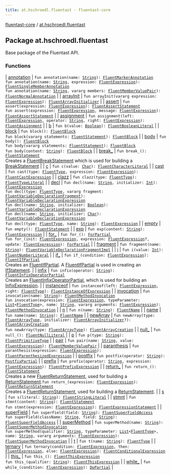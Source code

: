 ```yaml
---
title: at.hschroedl.fluentast - fluentast-core
---
```


[fluentast-core](../index.html) / [at.hschroedl.fluentast](.)

## Package at.hschroedl.fluentast

Base package of the Fluentast API.

### Functions

| [annotation](annotation.html) | `fun annotation(name: `[`String`](https://kotlinlang.org/api/latest/jvm/stdlib/kotlin/-string/index.html)`): `[`FluentMarkerAnnotation`](../at.hschroedl.fluentast.ast.expression/-fluent-marker-annotation/index.html)<br>`fun annotation(name: `[`String`](https://kotlinlang.org/api/latest/jvm/stdlib/kotlin/-string/index.html)`, expression: `[`FluentExpression`](../at.hschroedl.fluentast.ast.expression/-fluent-expression/index.html)`): `[`FluentSingleMemberAnnotation`](../at.hschroedl.fluentast.ast.expression/-fluent-single-member-annotation/index.html)<br>`fun annotation(name: `[`String`](https://kotlinlang.org/api/latest/jvm/stdlib/kotlin/-string/index.html)`, vararg members: `[`FluentMemberValuePair`](../at.hschroedl.fluentast.ast/-fluent-member-value-pair/index.html)`): `[`FluentNormalAnnotation`](../at.hschroedl.fluentast.ast.expression/-fluent-normal-annotation/index.html) |
| [arrayInit](array-init.html) | `fun arrayInit(vararg expression: `[`FluentExpression`](../at.hschroedl.fluentast.ast.expression/-fluent-expression/index.html)`): `[`FluentArrayInitializer`](../at.hschroedl.fluentast.ast.expression/-fluent-array-initializer/index.html) |
| [assert](assert.html) | `fun assert(expression: `[`FluentExpression`](../at.hschroedl.fluentast.ast.expression/-fluent-expression/index.html)`): `[`FluentAssertStatement`](../at.hschroedl.fluentast.ast.statement/-fluent-assert-statement/index.html)<br>`fun assert(expression: `[`FluentExpression`](../at.hschroedl.fluentast.ast.expression/-fluent-expression/index.html)`, message: `[`FluentExpression`](../at.hschroedl.fluentast.ast.expression/-fluent-expression/index.html)`): `[`FluentAssertStatement`](../at.hschroedl.fluentast.ast.statement/-fluent-assert-statement/index.html) |
| [assignment](assignment.html) | `fun assignment(left: `[`FluentExpression`](../at.hschroedl.fluentast.ast.expression/-fluent-expression/index.html)`, operator: `[`String`](https://kotlinlang.org/api/latest/jvm/stdlib/kotlin/-string/index.html)`, right: `[`FluentExpression`](../at.hschroedl.fluentast.ast.expression/-fluent-expression/index.html)`): `[`FluentAssignment`](../at.hschroedl.fluentast.ast.expression/-fluent-assignment/index.html) |
| [b](b.html) | `fun b(value: `[`Boolean`](https://kotlinlang.org/api/latest/jvm/stdlib/kotlin/-boolean/index.html)`): `[`FluentBooleanLiteral`](../at.hschroedl.fluentast.ast.expression/-fluent-boolean-literal/index.html) |
| [block](block.html) | `fun block(): `[`FluentBlock`](../at.hschroedl.fluentast.ast.statement/-fluent-block.html)<br>`fun block(vararg statements: `[`FluentStatement`](../at.hschroedl.fluentast.ast.statement/-fluent-statement/index.html)`): `[`FluentBlock`](../at.hschroedl.fluentast.ast.statement/-fluent-block.html) |
| [body](body.html) | `fun body(): `[`FluentBlock`](../at.hschroedl.fluentast.ast.statement/-fluent-block.html)<br>`fun body(vararg statements: `[`FluentStatement`](../at.hschroedl.fluentast.ast.statement/-fluent-statement/index.html)`): `[`FluentBlock`](../at.hschroedl.fluentast.ast.statement/-fluent-block.html)<br>`fun body(content: `[`String`](https://kotlinlang.org/api/latest/jvm/stdlib/kotlin/-string/index.html)`): `[`FluentBlock`](../at.hschroedl.fluentast.ast.statement/-fluent-block.html) |
| [break_](break_.html) | `fun break_(): `[`FluentStatement`](../at.hschroedl.fluentast.ast.statement/-fluent-statement/index.html)<br>Creates a [FluentBreakStatement](../at.hschroedl.fluentast.ast.statement/-fluent-break-statement/index.html) which is used for building a [BreakStatement](https://help.eclipse.org/neon/topic/org.eclipse.jdt.doc.isv/reference/api/org/eclipse/jdt/core/dom/BreakStatement.html) |
| [c](c.html) | `fun c(value: `[`Char`](https://kotlinlang.org/api/latest/jvm/stdlib/kotlin/-char/index.html)`): `[`FluentCharacterLiteral`](../at.hschroedl.fluentast.ast.expression/-fluent-character-literal/index.html) |
| [cast](cast.html) | `fun cast(type: `[`FluentType`](../at.hschroedl.fluentast.ast.type/-fluent-type/index.html)`, expression: `[`FluentExpression`](../at.hschroedl.fluentast.ast.expression/-fluent-expression/index.html)`): `[`FluentCastExpression`](../at.hschroedl.fluentast.ast.expression/-fluent-cast-expression/index.html) |
| [clazz](clazz.html) | `fun clazz(type: `[`FluentType`](../at.hschroedl.fluentast.ast.type/-fluent-type/index.html)`): `[`FluentTypeLiteral`](../at.hschroedl.fluentast.ast.expression/-fluent-type-literal/index.html) |
| [decl](decl.html) | `fun decl(name: `[`String`](https://kotlinlang.org/api/latest/jvm/stdlib/kotlin/-string/index.html)`, initializer: `[`Int`](https://kotlinlang.org/api/latest/jvm/stdlib/kotlin/-int/index.html)`): `[`FluentExpression`](../at.hschroedl.fluentast.ast.expression/-fluent-expression/index.html)<br>`fun decl(type: `[`FluentType`](../at.hschroedl.fluentast.ast.type/-fluent-type/index.html)`, vararg fragment: `[`FluentVariableDeclarationFragment`](../at.hschroedl.fluentast.ast/-fluent-variable-declaration-fragment/index.html)`): `[`FluentVariableDeclarationExpression`](../at.hschroedl.fluentast.ast.expression/-fluent-variable-declaration-expression/index.html)<br>`fun decl(name: `[`String`](https://kotlinlang.org/api/latest/jvm/stdlib/kotlin/-string/index.html)`, initializer: `[`Boolean`](https://kotlinlang.org/api/latest/jvm/stdlib/kotlin/-boolean/index.html)`): `[`FluentVariableDeclarationExpression`](../at.hschroedl.fluentast.ast.expression/-fluent-variable-declaration-expression/index.html)<br>`fun decl(name: `[`String`](https://kotlinlang.org/api/latest/jvm/stdlib/kotlin/-string/index.html)`, initializer: `[`Char`](https://kotlinlang.org/api/latest/jvm/stdlib/kotlin/-char/index.html)`): `[`FluentVariableDeclarationExpression`](../at.hschroedl.fluentast.ast.expression/-fluent-variable-declaration-expression/index.html)<br>`fun decl(type: `[`FluentType`](../at.hschroedl.fluentast.ast.type/-fluent-type/index.html)`, name: `[`String`](https://kotlinlang.org/api/latest/jvm/stdlib/kotlin/-string/index.html)`): `[`FluentExpression`](../at.hschroedl.fluentast.ast.expression/-fluent-expression/index.html) |
| [empty](empty.html) | `fun empty(): `[`FluentStatement`](../at.hschroedl.fluentast.ast.statement/-fluent-statement/index.html) |
| [exp](exp.html) | `fun exp(content: `[`String`](https://kotlinlang.org/api/latest/jvm/stdlib/kotlin/-string/index.html)`): `[`FluentExpression`](../at.hschroedl.fluentast.ast.expression/-fluent-expression/index.html) |
| [for_](for_.html) | `fun for_(): `[`ForPartial`](../at.hschroedl.fluentast.ast.statement/-fluent-for-statement/-for-partial/index.html)<br>`fun for_(init: `[`FluentExpression`](../at.hschroedl.fluentast.ast.expression/-fluent-expression/index.html)`, expression: `[`FluentExpression`](../at.hschroedl.fluentast.ast.expression/-fluent-expression/index.html)`?, update: `[`FluentExpression`](../at.hschroedl.fluentast.ast.expression/-fluent-expression/index.html)`): `[`ForPartial`](../at.hschroedl.fluentast.ast.statement/-fluent-for-statement/-for-partial/index.html) |
| [fragment](fragment.html) | `fun fragment(name: `[`String`](https://kotlinlang.org/api/latest/jvm/stdlib/kotlin/-string/index.html)`): `[`FluentVariableDeclarationFragmentImpl`](../at.hschroedl.fluentast.ast/-fluent-variable-declaration-fragment-impl/index.html) |
| [i](i.html) | `fun i(value: `[`Int`](https://kotlinlang.org/api/latest/jvm/stdlib/kotlin/-int/index.html)`): `[`FluentNumberLiteral`](../at.hschroedl.fluentast.ast.expression/-fluent-number-literal/index.html) |
| [if_](if_.html) | `fun if_(condition: `[`FluentExpression`](../at.hschroedl.fluentast.ast.expression/-fluent-expression/index.html)`): `[`FluentIfPartial`](../at.hschroedl.fluentast.ast.statement/-fluent-if-partial/index.html)<br>Creates an [FluentIfPartial](../at.hschroedl.fluentast.ast.statement/-fluent-if-partial/index.html). A [FluentIfPartial](../at.hschroedl.fluentast.ast.statement/-fluent-if-partial/index.html) is used in creating an [IfStatement](https://help.eclipse.org/neon/topic/org.eclipse.jdt.doc.isv/reference/api/org/eclipse/jdt/core/dom/IfStatement.html). |
| [infix](infix.html) | `fun infix(operator: `[`String`](https://kotlinlang.org/api/latest/jvm/stdlib/kotlin/-string/index.html)`): `[`FluentInfixOperatorPartial`](../at.hschroedl.fluentast.ast.expression/-fluent-infix-operator-partial/index.html)<br>Creates an [FluentInfixOperatorPartial](../at.hschroedl.fluentast.ast.expression/-fluent-infix-operator-partial/index.html), which is used for building an [InfixExpression](https://help.eclipse.org/neon/topic/org.eclipse.jdt.doc.isv/reference/api/org/eclipse/jdt/core/dom/InfixExpression.html). |
| [instanceof](instanceof.html) | `fun instanceof(left: `[`FluentExpression`](../at.hschroedl.fluentast.ast.expression/-fluent-expression/index.html)`, right: `[`FluentType`](../at.hschroedl.fluentast.ast.type/-fluent-type/index.html)`): `[`FluentInstanceOfExpression`](../at.hschroedl.fluentast.ast.expression/-fluent-instance-of-expression/index.html) |
| [invocation](invocation.html) | `fun invocation(name: `[`String`](https://kotlinlang.org/api/latest/jvm/stdlib/kotlin/-string/index.html)`): `[`FluentMethodInvocation`](../at.hschroedl.fluentast.ast.expression/-fluent-method-invocation/index.html)<br>`fun invocation(expression: `[`FluentExpression`](../at.hschroedl.fluentast.ast.expression/-fluent-expression/index.html)`, typeParameter: `[`List`](https://kotlinlang.org/api/latest/jvm/stdlib/kotlin.collections/-list/index.html)`<`[`FluentType`](../at.hschroedl.fluentast.ast.type/-fluent-type/index.html)`>, name: `[`String`](https://kotlinlang.org/api/latest/jvm/stdlib/kotlin/-string/index.html)`, vararg arguments: `[`FluentExpression`](../at.hschroedl.fluentast.ast.expression/-fluent-expression/index.html)`): `[`FluentMethodInvocation`](../at.hschroedl.fluentast.ast.expression/-fluent-method-invocation/index.html) |
| [n](n.html) | `fun n(name: `[`String`](https://kotlinlang.org/api/latest/jvm/stdlib/kotlin/-string/index.html)`): `[`FluentName`](../at.hschroedl.fluentast.ast.expression/-fluent-name/index.html) |
| [name](name.html) | `fun name(name: `[`String`](https://kotlinlang.org/api/latest/jvm/stdlib/kotlin/-string/index.html)`): `[`FluentName`](../at.hschroedl.fluentast.ast.expression/-fluent-name/index.html) |
| [newArray](new-array.html) | `fun newArray(type: `[`FluentArrayType`](../at.hschroedl.fluentast.ast.type/-fluent-array-type/index.html)`, initializer: `[`FluentArrayInitializer`](../at.hschroedl.fluentast.ast.expression/-fluent-array-initializer/index.html)`?): `[`FluentArrayCreation`](../at.hschroedl.fluentast.ast.expression/-fluent-array-creation/index.html)<br>`fun newArray(type: `[`FluentArrayType`](../at.hschroedl.fluentast.ast.type/-fluent-array-type/index.html)`): `[`FluentArrayCreation`](../at.hschroedl.fluentast.ast.expression/-fluent-array-creation/index.html) |
| [null_](null_.html) | `fun null_(): `[`FluentNullLiteral`](../at.hschroedl.fluentast.ast.expression/-fluent-null-literal/index.html) |
| [p](p.html) | `fun p(type: `[`String`](https://kotlinlang.org/api/latest/jvm/stdlib/kotlin/-string/index.html)`): `[`FluentPrimitiveType`](../at.hschroedl.fluentast.ast.type/-fluent-primitive-type/index.html) |
| [pair](pair.html) | `fun pair(name: `[`String`](https://kotlinlang.org/api/latest/jvm/stdlib/kotlin/-string/index.html)`, value: `[`FluentExpression`](../at.hschroedl.fluentast.ast.expression/-fluent-expression/index.html)`): `[`FluentMemberValuePair`](../at.hschroedl.fluentast.ast/-fluent-member-value-pair/index.html) |
| [paranthesis](paranthesis.html) | `fun paranthesis(expression: `[`FluentExpression`](../at.hschroedl.fluentast.ast.expression/-fluent-expression/index.html)`): `[`FluentParenthesizedExpression`](../at.hschroedl.fluentast.ast.expression/-fluent-parenthesized-expression/index.html) |
| [postfix](postfix.html) | `fun postfix(operator: `[`String`](https://kotlinlang.org/api/latest/jvm/stdlib/kotlin/-string/index.html)`): `[`PostfixPartial`](../at.hschroedl.fluentast.ast.expression/-fluent-postfix-expression/-postfix-partial/index.html) |
| [prefix](prefix.html) | `fun prefix(operator: `[`String`](https://kotlinlang.org/api/latest/jvm/stdlib/kotlin/-string/index.html)`, expression: `[`FluentExpression`](../at.hschroedl.fluentast.ast.expression/-fluent-expression/index.html)`): `[`FluentPrefixExpression`](../at.hschroedl.fluentast.ast.expression/-fluent-prefix-expression/index.html) |
| [return_](return_.html) | `fun return_(): `[`FluentStatement`](../at.hschroedl.fluentast.ast.statement/-fluent-statement/index.html)<br>Creates a new [FluentReturnStatement](../at.hschroedl.fluentast.ast.statement/-fluent-return-statement/index.html), used for building a [ReturnStatement](https://help.eclipse.org/neon/topic/org.eclipse.jdt.doc.isv/reference/api/org/eclipse/jdt/core/dom/ReturnStatement.html).`fun return_(expression: `[`FluentExpression`](../at.hschroedl.fluentast.ast.expression/-fluent-expression/index.html)`): `[`FluentReturnStatement`](../at.hschroedl.fluentast.ast.statement/-fluent-return-statement/index.html)<br>Creates a [FluentReturnStatement](../at.hschroedl.fluentast.ast.statement/-fluent-return-statement/index.html), used for building a [ReturnStatement](https://help.eclipse.org/neon/topic/org.eclipse.jdt.doc.isv/reference/api/org/eclipse/jdt/core/dom/ReturnStatement.html). |
| [s](s.html) | `fun s(literal: `[`String`](https://kotlinlang.org/api/latest/jvm/stdlib/kotlin/-string/index.html)`): `[`FluentStringLiteral`](../at.hschroedl.fluentast.ast.expression/-fluent-string-literal/index.html) |
| [stmnt](stmnt.html) | `fun stmnt(content: `[`String`](https://kotlinlang.org/api/latest/jvm/stdlib/kotlin/-string/index.html)`): `[`FluentStatement`](../at.hschroedl.fluentast.ast.statement/-fluent-statement/index.html)<br>`fun stmnt(expression: `[`FluentExpression`](../at.hschroedl.fluentast.ast.expression/-fluent-expression/index.html)`): `[`FluentExpressionStatement`](../at.hschroedl.fluentast.ast.statement/-fluent-expression-statement/index.html) |
| [superField](super-field.html) | `fun superField(field: `[`String`](https://kotlinlang.org/api/latest/jvm/stdlib/kotlin/-string/index.html)`): `[`FluentSuperFieldAccess`](../at.hschroedl.fluentast.ast.expression/-fluent-super-field-access/index.html)<br>`fun superField(className: `[`String`](https://kotlinlang.org/api/latest/jvm/stdlib/kotlin/-string/index.html)`, field: `[`String`](https://kotlinlang.org/api/latest/jvm/stdlib/kotlin/-string/index.html)`): `[`FluentSuperFieldAccess`](../at.hschroedl.fluentast.ast.expression/-fluent-super-field-access/index.html) |
| [superMethod](super-method.html) | `fun superMethod(name: `[`String`](https://kotlinlang.org/api/latest/jvm/stdlib/kotlin/-string/index.html)`): `[`FluentSuperMethodInvocation`](../at.hschroedl.fluentast.ast.expression/-fluent-super-method-invocation/index.html)<br>`fun superMethod(qualifier: `[`String`](https://kotlinlang.org/api/latest/jvm/stdlib/kotlin/-string/index.html)`, typeParameter: `[`List`](https://kotlinlang.org/api/latest/jvm/stdlib/kotlin.collections/-list/index.html)`<`[`FluentType`](../at.hschroedl.fluentast.ast.type/-fluent-type/index.html)`>, name: `[`String`](https://kotlinlang.org/api/latest/jvm/stdlib/kotlin/-string/index.html)`, vararg arguments: `[`FluentExpression`](../at.hschroedl.fluentast.ast.expression/-fluent-expression/index.html)`): `[`FluentSuperMethodInvocation`](../at.hschroedl.fluentast.ast.expression/-fluent-super-method-invocation/index.html) |
| [t](t.html) | `fun t(name: `[`String`](https://kotlinlang.org/api/latest/jvm/stdlib/kotlin/-string/index.html)`): `[`FluentType`](../at.hschroedl.fluentast.ast.type/-fluent-type/index.html) |
| [ternary](ternary.html) | `fun ternary(condition: `[`FluentExpression`](../at.hschroedl.fluentast.ast.expression/-fluent-expression/index.html)`, then: `[`FluentExpression`](../at.hschroedl.fluentast.ast.expression/-fluent-expression/index.html)`, else: `[`FluentExpression`](../at.hschroedl.fluentast.ast.expression/-fluent-expression/index.html)`): `[`FluentConditionalExpression`](../at.hschroedl.fluentast.ast.expression/-fluent-conditional-expression/index.html) |
| [this_](this_.html) | `fun this_(): `[`FluentThisExpression`](../at.hschroedl.fluentast.ast.expression/-fluent-this-expression/index.html)<br>`fun this_(qualifier: `[`String`](https://kotlinlang.org/api/latest/jvm/stdlib/kotlin/-string/index.html)`): `[`FluentThisExpression`](../at.hschroedl.fluentast.ast.expression/-fluent-this-expression/index.html) |
| [while_](while_.html) | `fun while_(condition: `[`FluentExpression`](../at.hschroedl.fluentast.ast.expression/-fluent-expression/index.html)`): `[`DoPartial`](../at.hschroedl.fluentast.ast.statement/-fluent-while-statement/-do-partial/index.html) |

